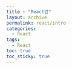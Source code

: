 ```yaml
---
title : "React란"
layout: archive
permalink: react/intro
categories:
  - React
tags:
  - React
toc: true
toc_sticky: true
---
```

